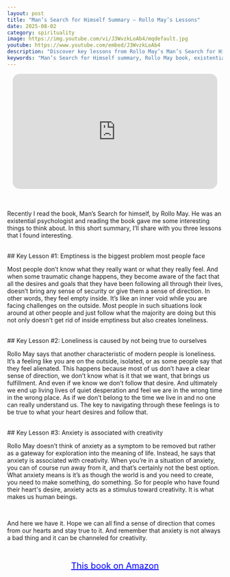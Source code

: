 ```yaml
---
layout: post
title: "Man’s Search for Himself Summary – Rollo May’s Lessons"
date: 2025-08-02
category: spirituality
image: https://img.youtube.com/vi/J3WvzkLoAb4/mqdefault.jpg
youtube: https://www.youtube.com/embed/J3WvzkLoAb4
description: "Discover key lessons from Rollo May’s Man’s Search for Himself on emptiness, loneliness, and turning anxiety into creativity."
keywords: "Man’s Search for Himself summary, Rollo May book, existential psychology, anxiety and creativity, personal growth"
---
```


<div style="display: flex; justify-content: center; margin-bottom: 20px;">
  <div style="aspect-ratio: 16 / 9; width: 95%; max-width: 700px; position: relative;">
    <iframe 
      src="https://www.youtube.com/embed/J3WvzkLoAb4"
      title="Man’s Search for Himself Summary – Rollo May’s Lessons on Emptiness, Loneliness, and Anxiety"
      allowfullscreen
      frameborder="0"
      style="position: absolute; inset: 0; width: 100%; height: 100%; border-radius: 16px;">
    </iframe>
  </div>
</div>

<div style="height: 15px;"></div>
<!-- ..................................................................... -->

Recently I read the book, Man’s Search for himself, by Rollo May. He was an existential psychologist and reading the book gave me some interesting things to think about. In this short summary, I’ll share with you three lessons that I found interesting.


<br>
## Key Lesson #1: Emptiness is the biggest problem most people face


Most people don’t know what they really want or what they really feel. And when some traumatic change happens, they become aware of the fact that all the desires and goals that they have been following all through their lives, doesn’t bring any sense of security or give them a sense of direction. In other words, they feel empty inside. It’s like an inner void while you are facing challenges on the outside. Most people in such situations look around at other people and just follow what the majority are doing but this not only doesn't get rid of inside emptiness but also creates loneliness.



<br>
## Key Lesson #2: Loneliness is caused by not being true to ourselves


Rollo May says that another characteristic of modern people is loneliness. It’s a feeling like you are on the outside, isolated, or as some people say that they feel alienated. This happens because most of us don’t have a clear sense of direction, we don’t know what is it that we want, that brings us fulfillment. And even if we know we don’t follow that desire. And ultimately we end up living lives of quiet desperation and feel we are in the wrong time in the wrong place. As if we don’t belong to the time we live in and no one can really understand us. The key to navigating through these feelings is to be true to what your heart desires and follow that.



<br>
## Key Lesson #3: Anxiety is associated with creativity


Rollo May doesn’t think of anxiety as a symptom to be removed but rather as a gateway for exploration into the meaning of life. Instead, he says that anxiety is associated with creativity. When you’re in a situation of anxiety, you can of course run away from it, and that’s certainly not the best option. What anxiety means is it’s as though the world is and you need to create, you need to make something, do something. So for people who have found their heart's desire, anxiety acts as a stimulus toward creativity. It is what makes us human beings.


<br>
 
And here we have it. Hope we can all find a sense of direction that comes from our hearts and stay true to it. And remember that anxiety is not always a bad thing and it can be channeled for creativity.


<br>
<p style="text-align: center;">
  <a href="https://amzn.to/488wBed" target="_blank" style="color: blue; text-decoration: underline; font-size: 20px;">
    This book on Amazon
  </a>
</p>

